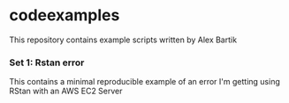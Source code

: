 # codeexamples
This repository contains example scripts written by Alex Bartik

### Set 1: Rstan error
This contains a minimal reproducible example of an error I'm getting using RStan with an AWS EC2 Server
